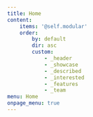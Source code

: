```yaml
---
title: Home
content:
    items: '@self.modular'
    order:
        by: default
        dir: asc
        custom:
            - _header
            - _showcase
            - _described
            - _interested
            - _features
            - _team
menu: Home
onpage_menu: true
---
```


